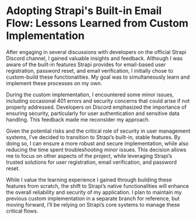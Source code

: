# Adopting Strapi's Built-in Email Flow: Lessons Learned from Custom Implementation

After engaging in several discussions with developers on the official Strapi Discord channel, I gained valuable insights and feedback. Although I was aware of the built-in features Strapi provides for email-based user registration, password reset, and email verification, I initially chose to custom-build these functionalities. My goal was to simultaneously learn and implement these processes on my own.

During the custom implementation, I encountered some minor issues, including occasional 401 errors and security concerns that could arise if not properly addressed. Developers on Discord emphasized the importance of ensuring security, particularly for user authentication and sensitive data handling. This feedback made me reconsider my approach.

Given the potential risks and the critical role of security in user management systems, I’ve decided to transition to Strapi’s built-in, stable features. By doing so, I can ensure a more robust and secure implementation, while also reducing the time spent troubleshooting minor issues. This decision allows me to focus on other aspects of the project, while leveraging Strapi’s trusted solutions for user registration, email verification, and password reset.

While I value the learning experience I gained through building these features from scratch, the shift to Strapi’s native functionalities will enhance the overall reliability and security of my application. I plan to maintain my previous custom implementation in a separate branch for reference, but moving forward, I’ll be relying on Strapi’s core systems to manage these critical flows.